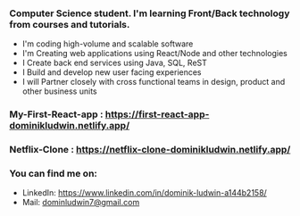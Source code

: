 ### Computer Science student. I'm learning Front/Back technology from courses and tutorials. 

- I'm coding high-volume and scalable software
- I'm Creating web applications using React/Node and other technologies
- I Create back end services using Java, SQL, ReST
- I Build and develop new user facing experiences
- I will Partner closely with cross functional teams in design, product and other business units


### My-First-React-app : https://first-react-app-dominikludwin.netlify.app/
### Netflix-Clone : https://netflix-clone-dominikludwin.netlify.app/
### You can find me on:
- LinkedIn: https://www.linkedin.com/in/dominik-ludwin-a144b2158/
- Mail: dominludwin7@gmail.com

